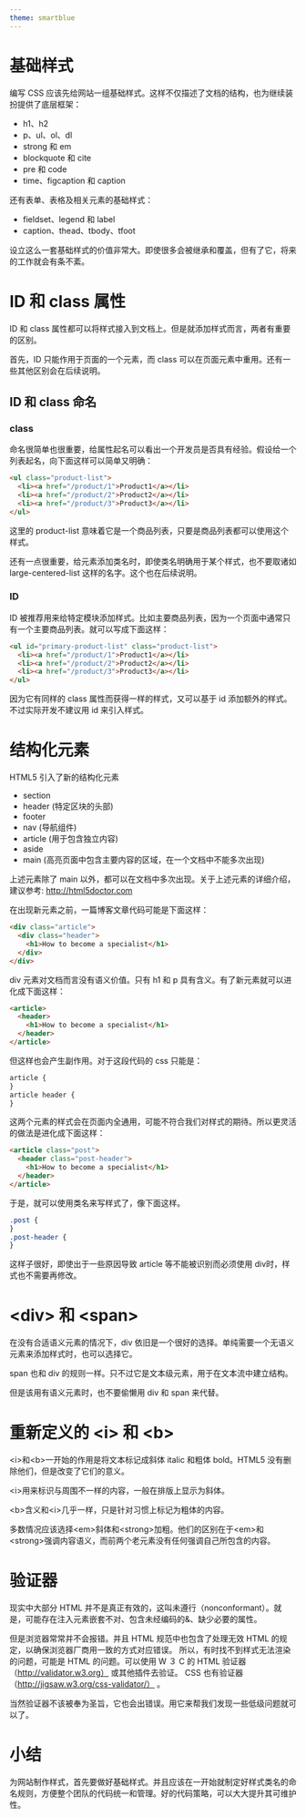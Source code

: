 ```yaml
---
theme: smartblue
---
```

# 基础样式

编写 CSS 应该先给网站一组基础样式。这样不仅描述了文档的结构，也为继续装扮提供了底层框架：

- h1、h2
- p、ul、ol、dl
- strong 和 em
- blockquote 和 cite
- pre 和 code
- time、figcaption 和 caption

还有表单、表格及相关元素的基础样式：

- fieldset、legend 和 label
- caption、thead、tbody、tfoot

设立这么一套基础样式的价值非常大。即使很多会被继承和覆盖，但有了它，将来的工作就会有条不紊。

# ID 和 class 属性

ID 和 class 属性都可以将样式接入到文档上。但是就添加样式而言，两者有重要的区别。

首先，ID 只能作用于页面的一个元素，而 class 可以在页面元素中重用。还有一些其他区别会在后续说明。

## ID 和 class 命名

### class
命名很简单也很重要，给属性起名可以看出一个开发员是否具有经验。假设给一个列表起名，向下面这样可以简单又明确：

```html
<ul class="product-list">
  <li><a href="/product/1">Product1</a></li>
  <li><a href="/product/2">Product2</a></li>
  <li><a href="/product/3">Product3</a></li>
</ul>
```

这里的 product-list 意味着它是一个商品列表，只要是商品列表都可以使用这个样式。

还有一点很重要，给元素添加类名时，即使类名明确用于某个样式，也不要取诸如 large-centered-list 这样的名字。这个也在后续说明。

### ID

ID 被推荐用来给特定模块添加样式。比如主要商品列表，因为一个页面中通常只有一个主要商品列表。就可以写成下面这样：

```html
<ul id="primary-product-list" class="product-list">
  <li><a href="/product/1">Product1</a></li>
  <li><a href="/product/2">Product2</a></li>
  <li><a href="/product/3">Product3</a></li>
</ul>
```

因为它有同样的 class 属性而获得一样的样式，又可以基于 id 添加额外的样式。不过实际开发不建议用 id 来引入样式。

# 结构化元素

HTML5 引入了新的结构化元素

- section
- header (特定区块的头部)
- footer
- nav (导航组件)
- article (用于包含独立内容)
- aside
- main (高亮页面中包含主要内容的区域，在一个文档中不能多次出现)

上述元素除了 main 以外，都可以在文档中多次出现。关于上述元素的详细介绍，建议参考:
http://html5doctor.com

在出现新元素之前，一篇博客文章代码可能是下面这样：

```html
<div class="article">
  <div class="header">
    <h1>How to become a specialist</h1>
  </div>
</div>
```

div 元素对文档而言没有语义价值。只有 h1 和 p 具有含义。有了新元素就可以进化成下面这样：

```html
<article>
  <header>
    <h1>How to become a specialist</h1>
  </header>
</article>
```

但这样也会产生副作用。对于这段代码的 css 只能是：

```css
article {
}
article header {
}
```

这两个元素的样式会在页面内全通用，可能不符合我们对样式的期待。所以更灵活的做法是进化成下面这样：

```html
<article class="post">
  <header class="post-header">
    <h1>How to become a specialist</h1>
  </header>
</article>
```

于是，就可以使用类名来写样式了，像下面这样。

```css
.post {
}
.post-header {
}
```

这样子很好，即使出于一些原因导致 article 等不能被识别而必须使用 div时，样式也不需要再修改。

# \<div> 和 \<span>

在没有合适语义元素的情况下，div 依旧是一个很好的选择。单纯需要一个无语义元素来添加样式时，也可以选择它。

span 也和 div 的规则一样。只不过它是文本级元素，用于在文本流中建立结构。

但是该用有语义元素时，也不要偷懒用 div 和 span 来代替。

# 重新定义的 \<i> 和 \<b>

\<i>和\<b>一开始的作用是将文本标记成斜体 italic 和粗体 bold。HTML5 没有删除他们，但是改变了它们的意义。

\<i>用来标识与周围不一样的内容，一般在排版上显示为斜体。

\<b>含义和\<i>几乎一样，只是针对习惯上标记为粗体的内容。

多数情况应该选择\<em>斜体和\<strong>加粗。他们的区别在于\<em>和\<strong>强调内容语义，而前两个老元素没有任何强调自己所包含的内容。

# 验证器

现实中大部分 HTML 并不是真正有效的，这叫未遵行（nonconformant）。就是，可能存在注入元素嵌套不对、包含未经编码的&、缺少必要的属性。

但是浏览器常常并不会报错。并且 HTML 规范中也包含了处理无效 HTML 的规定，以确保浏览器厂商用一致的方式对应错误。
所以，有时找不到样式无法渲染的问题，可能是 HTML 的问题。可以使用 W ３ C 的 HTML 验证器（http://validator.w3.org）
或其他插件去验证。
CSS 也有验证器（http://jigsaw.w3.org/css-validator/）
。

当然验证器不该被奉为圣旨，它也会出错误。用它来帮我们发现一些低级问题就可以了。

# 小结

为网站制作样式，首先要做好基础样式。并且应该在一开始就制定好样式类名的命名规则，方便整个团队的代码统一和管理。好的代码策略，可以大大提升其可维护性。

